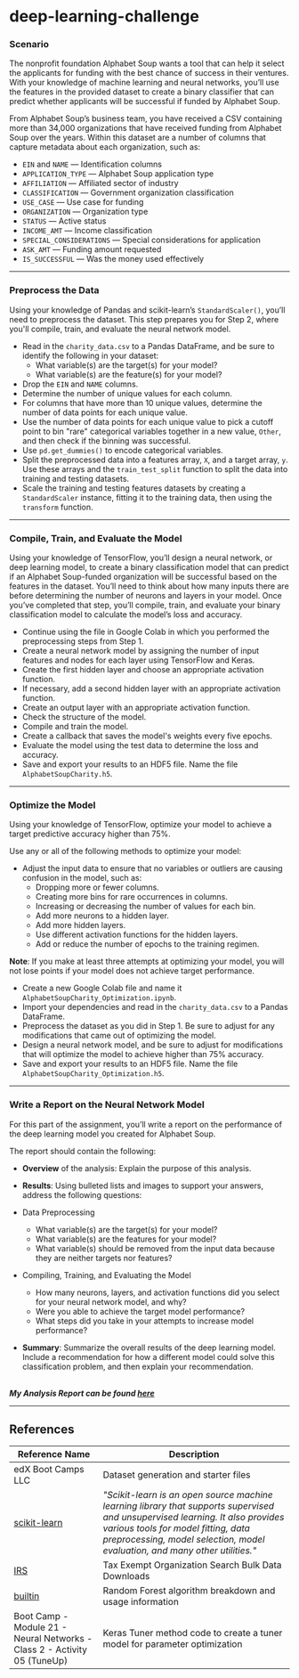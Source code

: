 # deep-learning-challenge

### Scenario

The nonprofit foundation Alphabet Soup wants a tool that can help it select the applicants for funding with the best chance of success in their ventures. With your knowledge of machine learning and neural networks, you’ll use the features in the provided dataset to create a binary classifier that can predict whether applicants will be successful if funded by Alphabet Soup.

From Alphabet Soup’s business team, you have received a CSV containing more than 34,000 organizations that have received funding from Alphabet Soup over the years. Within this dataset are a number of columns that capture metadata about each organization, such as:

- `EIN` and `NAME` — Identification columns
- `APPLICATION_TYPE` — Alphabet Soup application type
- `AFFILIATION` — Affiliated sector of industry
- `CLASSIFICATION` — Government organization classification
- `USE_CASE` — Use case for funding
- `ORGANIZATION` — Organization type
- `STATUS` — Active status
- `INCOME_AMT` — Income classification
- `SPECIAL_CONSIDERATIONS` — Special considerations for application
- `ASK_AMT` — Funding amount requested
- `IS_SUCCESSFUL` — Was the money used effectively

------

### Preprocess the Data

Using your knowledge of Pandas and scikit-learn’s `StandardScaler()`, you’ll need to preprocess the dataset. This step prepares you for Step 2, where you'll compile, train, and evaluate the neural network model.

- Read in the `charity_data.csv` to a Pandas DataFrame, and be sure to identify the following in your dataset:
    - What variable(s) are the target(s) for your model?
    - What variable(s) are the feature(s) for your model?
- Drop the `EIN` and `NAME` columns.
- Determine the number of unique values for each column.
- For columns that have more than 10 unique values, determine the number of data points for each unique value.
- Use the number of data points for each unique value to pick a cutoff point to bin "rare" categorical variables together in a new value, `Other`, and then check if the binning was successful.
- Use `pd.get_dummies()` to encode categorical variables.
- Split the preprocessed data into a features array, `X`, and a target array, `y`. Use these arrays and the `train_test_split` function to split the data into training and testing datasets.
- Scale the training and testing features datasets by creating a `StandardScaler` instance, fitting it to the training data, then using the `transform` function.

------

### Compile, Train, and Evaluate the Model

Using your knowledge of TensorFlow, you’ll design a neural network, or deep learning model, to create a binary classification model that can predict if an Alphabet Soup-funded organization will be successful based on the features in the dataset. You’ll need to think about how many inputs there are before determining the number of neurons and layers in your model. Once you’ve completed that step, you’ll compile, train, and evaluate your binary classification model to calculate the model’s loss and accuracy.

- Continue using the file in Google Colab in which you performed the preprocessing steps from Step 1.
- Create a neural network model by assigning the number of input features and nodes for each layer using TensorFlow and Keras.
- Create the first hidden layer and choose an appropriate activation function.
- If necessary, add a second hidden layer with an appropriate activation function.
- Create an output layer with an appropriate activation function.
- Check the structure of the model.
- Compile and train the model.
- Create a callback that saves the model's weights every five epochs.
- Evaluate the model using the test data to determine the loss and accuracy.
- Save and export your results to an HDF5 file. Name the file `AlphabetSoupCharity.h5`.

-------

### Optimize the Model

Using your knowledge of TensorFlow, optimize your model to achieve a target predictive accuracy higher than 75%.

Use any or all of the following methods to optimize your model:

- Adjust the input data to ensure that no variables or outliers are causing confusion in the model, such as:
    - Dropping more or fewer columns.
    - Creating more bins for rare occurrences in columns.
    - Increasing or decreasing the number of values for each bin.
    - Add more neurons to a hidden layer.
    - Add more hidden layers.
    - Use different activation functions for the hidden layers.
    - Add or reduce the number of epochs to the training regimen.

**Note**: If you make at least three attempts at optimizing your model, you will not lose points if your model does not achieve target performance.

- Create a new Google Colab file and name it `AlphabetSoupCharity_Optimization.ipynb`.
- Import your dependencies and read in the `charity_data.csv` to a Pandas DataFrame.
- Preprocess the dataset as you did in Step 1. Be sure to adjust for any modifications that came out of optimizing the model.
- Design a neural network model, and be sure to adjust for modifications that will optimize the model to achieve higher than 75% accuracy.
- Save and export your results to an HDF5 file. Name the file `AlphabetSoupCharity_Optimization.h5`.

-------

### Write a Report on the Neural Network Model

For this part of the assignment, you’ll write a report on the performance of the deep learning model you created for Alphabet Soup.

The report should contain the following:

- **Overview** of the analysis: Explain the purpose of this analysis.
- **Results**: Using bulleted lists and images to support your answers, address the following questions:

- Data Preprocessing
    - What variable(s) are the target(s) for your model?
    - What variable(s) are the features for your model?
    - What variable(s) should be removed from the input data because they are neither targets nor features?

- Compiling, Training, and Evaluating the Model
    - How many neurons, layers, and activation functions did you select for your neural network model, and why?
    - Were you able to achieve the target model performance?
    - What steps did you take in your attempts to increase model performance?
    
- **Summary**: Summarize the overall results of the deep learning model. Include a recommendation for how a different model could solve this classification problem, and then explain your recommendation.
<br/><br/>

***My Analysis Report can be found [here](DeepLearning/Analysis/Analysis.md)***

--------

## References

| Reference Name | Description |
|----------------|-------------|
| edX Boot Camps LLC | Dataset generation and starter files |
| [scikit-learn](https://scikit-learn.org/stable/index.html) | *"Scikit-learn is an open source machine learning library that supports supervised and unsupervised learning. It also provides various tools for model fitting, data preprocessing, model selection, model evaluation, and many other utilities."* |
| [IRS](https://www.irs.gov/charities-non-profits/tax-exempt-organization-search-bulk-data-downloads) | Tax Exempt Organization Search Bulk Data Downloads |
| [builtin](https://builtin.com/data-science/random-forest-algorithm) | Random Forest algorithm breakdown and usage information |
| Boot Camp - Module 21 - Neural Networks - Class 2 - Activity 05 (TuneUp) | Keras Tuner method code to create a tuner model for parameter optimization | 